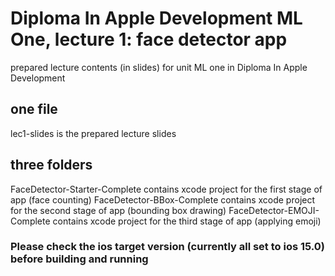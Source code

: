 # Diploma In Apple Development ML One, lecture 1: face detector app
prepared lecture contents (in slides) for unit ML one in Diploma In Apple Development 

## one file
  lec1-slides is the prepared lecture slides 
## three folders
  FaceDetector-Starter-Complete contains xcode project for the first stage of app (face counting)
  FaceDetector-BBox-Complete contains xcode project for the second stage of app (bounding box drawing)
  FaceDetector-EMOJI-Complete contains xcode project for the third stage of app (applying emoji)
  
### Please check the ios target version (currently all set to ios 15.0) before building and running
